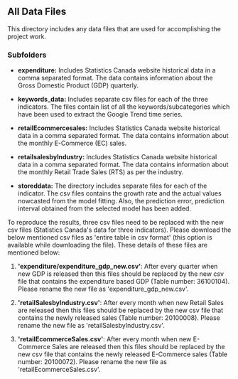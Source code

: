 ## All Data Files

This directory includes any data files that are used for accomplishing the project work.

### Subfolders

- **expenditure:** Includes Statistics Canada website historical data in a comma separated format. The data contains information about the Gross Domestic Product (GDP) quarterly. 

- **keywords_data:** Includes separate csv files for each of the three indicators. The files contain list of all the keywords/subcategories which have been used to extract the Google Trend time series.

- **retailEcommercesales:** Includes Statistics Canada website historical data in a comma separated format. The data contains information about the monthly E-Commerce (EC) sales.

- **retailsalesbyIndustry:** Includes Statistics Canada website historical data in a comma separated format. The data contains information about the monthly Retail Trade Sales (RTS) as per the industry. 

- **storeddata:** The directory includes separate files for each of the indicator. The csv files contains the growth rate and the actual values nowcasted from the model fitting. Also, the prediction error, prediction interval obtained from the selected model has been added.



To reproduce the results, three csv files need to be replaced with the new csv files (Statistics Canada's data for three indicators). 
Please download the below mentioned csv files as 'entire table in csv format' (this option is available while downloading the file). 
These details of these files are mentioned below:
 
1. **'expenditure/expenditure_gdp_new.csv'**: After every quarter when new GDP is released then this files should be 
replaced by the new csv file that contains the expenditure based GDP (Table number: 36100104). Please rename the new file as 'expenditure_gdp_new.csv'.

2. **'retailSalesbyIndustry.csv'**: After every month when new Retail Sales are 
released then this files should be replaced by the new csv file that contains the 
newly released sales (Table number: 20100008). Please rename the new file as 
'retailSalesbyIndustry.csv'.

2. **'retailEcommerceSales.csv'**: After every month when new E-Commerce Sales are 
released then this files should be replaced by the new csv file that contains the 
newly released E-Commerce sales (Table number: 20100072). Please rename the new file as 
'retailEcommerceSales.csv'.
